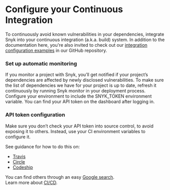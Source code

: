 # Configure your Continuous Integration

To continuously avoid known vulnerabilities in your dependencies, integrate Snyk into your continuous integration \(a.k.a. build\) system. In addition to the documentation here, you're also invited to check out our [integration configuration examples](https://github.com/snyk-samples/snyk-cicd-integration-examples) in our GitHub repository.

### Set up automatic monitoring

If you monitor a project with Snyk, you’ll get notified if your project’s dependencies are affected by newly disclosed vulnerabilities. To make sure the list of dependencies we have for your project is up to date, refresh it continuously by running Snyk monitor in your deployment process. Configure your environment to include the SNYK\_TOKEN environment variable. You can find your API token on the dashboard after logging in.

### API token configuration

Make sure you don’t check your API token into source control, to avoid exposing it to others. Instead, use your CI environment variables to configure it.

See guidance for how to do this on:

* [Travis](https://docs.travis-ci.com/user/environment-variables/)
* [Circle](https://circleci.com/docs/environment-variables/)
* [Codeship](https://codeship.com/documentation/continuous-integration/set-environment-variables/)

You can find others through an easy [Google search](https://www.google.co.uk/search?q=setting+up+env+variables+in+CI).  
Learn more about [CI/CD](https://snyk.io/learn/what-is-ci-cd-pipeline-and-tools-explained/).

